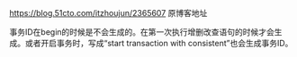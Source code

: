 <https://blog.51cto.com/itzhoujun/2365607> 原博客地址

事务ID在begin的时候是不会生成的。在第一次执行增删改查语句的时候才会生成。或者开启事务时，写成“start transaction with consistent”也会生成事务ID。
